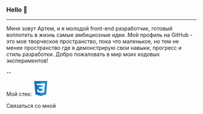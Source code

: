 ### Hello 👋 

---

Меня зовут Артем, и я молодой front-end разработчик, готовый воплотить в жизнь самые амбициозные идеи. Мой профиль на GitHub - это мое творческое пространство, пока что маленькое, но тем не менее пространство где я демонстрирую свои навыки, прогресс и стиль разработки. Добро пожаловать в мир моих кодовых экспериментов!

--

Мой стек:
<img src="https://github.com/devicons/devicon/raw/master/icons/css3/css3-original.svg" title="css" alt="css" width="40" height="40" style="max-width: 100%;">

Связаться со мной
